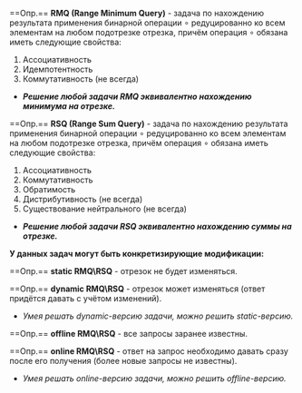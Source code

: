 ==Опр.== **RMQ (Range Minimum Query)** - задача по нахождению результата применения бинарной операции $\circ$ редуцированно ко всем элементам на любом подотрезке отрезка, причём операция $\circ$ обязана иметь следующие свойства:
1) Ассоциативность
2) Идемпотентность
3) Коммутативность (не всегда)

- ***Решение любой задачи RMQ эквивалентно нахождению минимума на отрезке.***

==Опр.== **RSQ (Range Sum Query)** - задача по нахождению результата применения бинарной операции $\circ$ редуцированно ко всем элементам на любом подотрезке отрезка, причём операция $\circ$ обязана иметь следующие свойства:
1) Ассоциативность
2) Коммутативность
3) Обратимость
4) Дистрибутивность (не всегда)
5) Существование нейтрального (не всегда)

- ***Решение любой задачи RSQ эквивалентно нахождению суммы на отрезке.***


**У данных задач могут быть конкретизирующие модификации:**

==Опр.== **static RMQ\RSQ** - отрезок не будет изменяться.

==Опр.== **dynamic RMQ\RSQ** - отрезок может изменяться (ответ придётся давать с учётом изменений).

- *Умея решать dynamic-версию задачи, можно решить static-версию.*


==Опр.== **offline RMQ\RSQ** - все запросы заранее известны.

==Опр.== **online RMQ\RSQ** - ответ на запрос необходимо давать сразу после его получения (более новые запросы не известны).

- *Умея решать online-версию задачи, можно решить offline-версию.*
